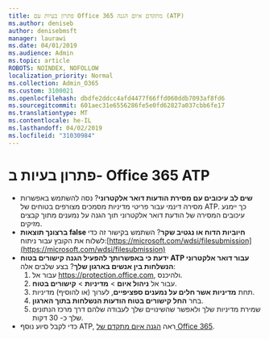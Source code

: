 ```yaml
---
title: פתרון בעיות עם Office 365 מתקדם איום הגנה (ATP)
ms.author: deniseb
author: denisebmsft
manager: laurawi
ms.date: 04/01/2019
ms.audience: Admin
ms.topic: article
ROBOTS: NOINDEX, NOFOLLOW
localization_priority: Normal
ms.collection: Admin_O365
ms.custom: 3100021
ms.openlocfilehash: dbdfe2ddcc4afd4477f66ffd060ddb7093af8fd6
ms.sourcegitcommit: 601aec31e6556286fe5e0fd62827a037cbb6fe17
ms.translationtype: MT
ms.contentlocale: he-IL
ms.lasthandoff: 04/02/2019
ms.locfileid: "31030984"
---
```

# <a name="troubleshoot-issues-with-office-365-atp"></a>פתרון בעיות ב- Office 365 ATP

- **שים לב עיכובים עם מסירת הודעות דואר אלקטרוני**? נסה להשתמש באפשרות מסירה דינמי עבור פריטי מדיניות מסמכים מצורפים בטוחים של ATP. כך יימנע עיכובים המסירה של הודעת דואר אלקטרוני תוך הגנה על נמענים מתוך קבצים מזיקים.
- **ברצונך תוצאות false חיוביות הדוח או נגטיב שקר**? השתמש בקישור זה כדי לשלוח את הקובץ עבור ניתוח:[https://microsoft.com/wdsi/filesubmission](https://microsoft.com/wdsi/filesubmission)
- **ידעת כי באפשרותך להפעיל הגנה קישורים בטוח ATP עבור דואר אלקטרוני הנשלחות בין אנשים בארגון שלך**? בצע שלבים אלה:
    1. עבור אל https://protection.office.com, ולהיכנס.
    2. עבור אל **ניהול איום** > **מדיניות** > **קישורים בטוח**.
    3. תחת **מדיניות אשר חלים על נמענים ספציפיים**, לערוך (או להוסיף) מדיניות.
    4. בחר **החל קישורים בטוח הודעות הנשלחות בתוך הארגון**.
    5. שמירת מדיניות שלך ולאפשר שהשינויים שלך לעבודה שלהם דרך מרכז הנתונים שלך כ- 30 דקות.
- כדי לקבל סיוע נוסף ATP, ראה [הגנה איום מתקדם של Office 365](https://docs.microsoft.com/office365/securitycompliance/office-365-atp).